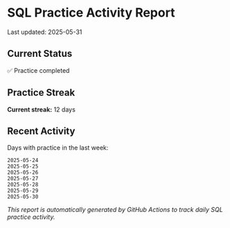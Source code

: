 # SQL Practice Activity Report

Last updated: 2025-05-31

## Current Status

✅ Practice completed

## Practice Streak

**Current streak:** 12 days

## Recent Activity

Days with practice in the last week:

```
2025-05-24
2025-05-25
2025-05-26
2025-05-27
2025-05-28
2025-05-29
2025-05-30
```

*This report is automatically generated by GitHub Actions to track daily SQL practice activity.*
